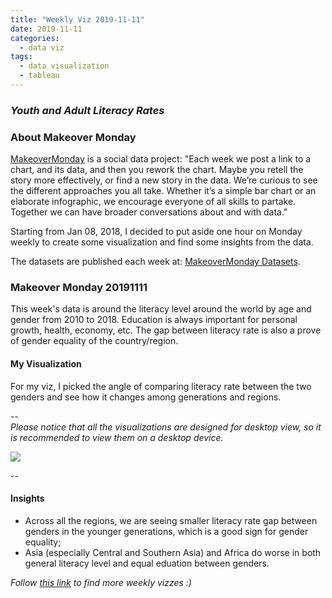 ```yaml
---
title: "Weekly Viz 2019-11-11"
date: 2019-11-11
categories:
  - data viz
tags:
  - data visualization
  - tableau
---
```


### *Youth and Adult Literacy Rates*


### About Makeover Monday

[MakeoverMonday](http://www.makeovermonday.co.uk/) is a social data project:
"Each week we post a link to a chart, and its data, and then you rework the chart.
Maybe you retell the story more effectively, or find a new story in the data.
We’re curious to see the different approaches you all take. Whether it’s a simple bar chart or an elaborate infographic, we encourage everyone of all skills to partake.
Together we can have broader conversations about and with data."

Starting from Jan 08, 2018, I decided to put aside one hour on Monday weekly to create some visualization and find some insights from the data.

The datasets are published each week at: [MakeoverMonday Datasets](http://www.makeovermonday.co.uk/data/).

### Makeover Monday 20191111

This week's data is around the literacy level around the world by age and gender from 2010 to 2018. Education is always important for personal growth, health, economy, etc. The gap between literacy rate is also a prove of gender equality of the country/region.  

#### My Visualization

For my viz, I picked the angle of comparing literacy rate between the two genders and see how it changes among generations and regions.  

--  
*Please notice that all the visualizations are designed for desktop view, so it is recommended to view them on a desktop device.*  

<div class='tableauPlaceholder' id='viz1573861479774' style='position: relative'>
<noscript><a href='#'>
  <img alt=' ' src='https:&#47;&#47;public.tableau.com&#47;static&#47;images&#47;Ma&#47;MakeOverMonday20191111&#47;LiteracyGapbyGenderv1&#47;1_rss.png' style='border: none' />
</a></noscript>
<object class='tableauViz'  style='display:none;'>
  <param name='host_url' value='https%3A%2F%2Fpublic.tableau.com%2F' />
  <param name='embed_code_version' value='3' />
  <param name='site_root' value='' />
  <param name='name' value='MakeOverMonday20191111&#47;LiteracyGapbyGenderv1' />
  <param name='tabs' value='no' />
  <param name='toolbar' value='yes' />
  <param name='static_image' value='https:&#47;&#47;public.tableau.com&#47;static&#47;images&#47;Ma&#47;MakeOverMonday20191111&#47;LiteracyGapbyGenderv1&#47;1.png' />
  <param name='animate_transition' value='yes' />
  <param name='display_static_image' value='yes' />
  <param name='display_spinner' value='yes' />
  <param name='display_overlay' value='yes' />
  <param name='display_count' value='yes' />
</object></div>           
<script type='text/javascript'>       
  var divElement = document.getElementById('viz1573861479774');    
  var vizElement = divElement.getElementsByTagName('object')[0];      
  if ( divElement.offsetWidth > 800 ) { vizElement.style.width='1000px';vizElement.style.height='827px';} else if ( divElement.offsetWidth > 500 ) { vizElement.style.width='1000px';vizElement.style.height='827px';} else { vizElement.style.width='100%';vizElement.style.height='727px';}      
  var scriptElement = document.createElement('script');            
  scriptElement.src = 'https://public.tableau.com/javascripts/api/viz_v1.js';     
  vizElement.parentNode.insertBefore(scriptElement, vizElement);            
</script>
  
--  

#### Insights
* Across all the regions, we are seeing smaller literacy rate gap between genders in the younger generations, which is a good sign for gender equality;  
* Asia (especially Central and Southern Asia) and Africa do worse in both general literacy level and equal eduation between genders.  


*Follow [this link](https://yudong-94.github.io/personal-website/project/MakeOverMonday2019/) to find more weekly vizzes :)*